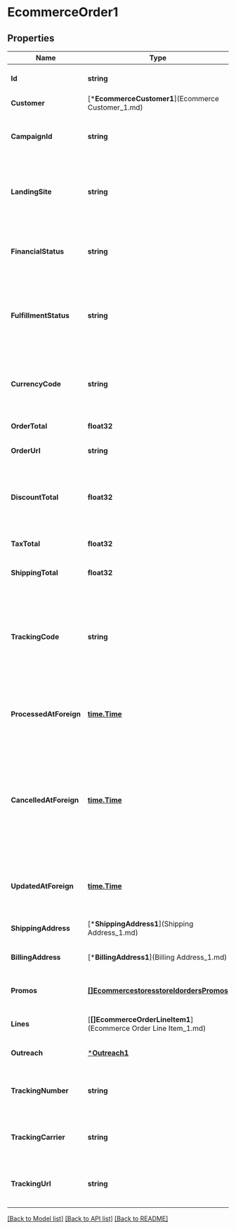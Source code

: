 # EcommerceOrder1

## Properties
Name | Type | Description | Notes
------------ | ------------- | ------------- | -------------
**Id** | **string** | A unique identifier for the order. | [default to null]
**Customer** | [***EcommerceCustomer1**](Ecommerce Customer_1.md) |  | [default to null]
**CampaignId** | **string** | A string that uniquely identifies the campaign for an order. | [optional] [default to null]
**LandingSite** | **string** | The URL for the page where the buyer landed when entering the shop. | [optional] [default to null]
**FinancialStatus** | **string** | The order status. Use this parameter to trigger [Order Notifications](https://mailchimp.com/developer/marketing/docs/e-commerce/#order-notifications). | [optional] [default to null]
**FulfillmentStatus** | **string** | The fulfillment status for the order. Use this parameter to trigger [Order Notifications](https://mailchimp.com/developer/marketing/docs/e-commerce/#order-notifications). | [optional] [default to null]
**CurrencyCode** | **string** | The three-letter ISO 4217 code for the currency that the store accepts. | [default to null]
**OrderTotal** | **float32** | The total for the order. | [default to null]
**OrderUrl** | **string** | The URL for the order. | [optional] [default to null]
**DiscountTotal** | **float32** | The total amount of the discounts to be applied to the price of the order. | [optional] [default to null]
**TaxTotal** | **float32** | The tax total for the order. | [optional] [default to null]
**ShippingTotal** | **float32** | The shipping total for the order. | [optional] [default to null]
**TrackingCode** | **string** | The Mailchimp tracking code for the order. Uses the &#39;mc_tc&#39; parameter in E-Commerce tracking URLs. | [optional] [default to null]
**ProcessedAtForeign** | [**time.Time**](time.Time.md) | The date and time the order was processed in ISO 8601 format. | [optional] [default to null]
**CancelledAtForeign** | [**time.Time**](time.Time.md) | The date and time the order was cancelled in ISO 8601 format. Note: passing a value for this parameter will cancel the order being created. | [optional] [default to null]
**UpdatedAtForeign** | [**time.Time**](time.Time.md) | The date and time the order was updated in ISO 8601 format. | [optional] [default to null]
**ShippingAddress** | [***ShippingAddress1**](Shipping Address_1.md) |  | [optional] [default to null]
**BillingAddress** | [***BillingAddress1**](Billing Address_1.md) |  | [optional] [default to null]
**Promos** | [**[]EcommercestoresstoreIdordersPromos**](ecommercestoresstore_idorders_promos.md) | The promo codes applied on the order | [optional] [default to null]
**Lines** | [**[]EcommerceOrderLineItem1**](Ecommerce Order Line Item_1.md) | An array of the order&#39;s line items. | [default to null]
**Outreach** | [***Outreach1**](Outreach_1.md) |  | [optional] [default to null]
**TrackingNumber** | **string** | The tracking number associated with the order. | [optional] [default to null]
**TrackingCarrier** | **string** | The tracking carrier associated with the order. | [optional] [default to null]
**TrackingUrl** | **string** | The tracking URL associated with the order. | [optional] [default to null]

[[Back to Model list]](../README.md#documentation-for-models) [[Back to API list]](../README.md#documentation-for-api-endpoints) [[Back to README]](../README.md)


